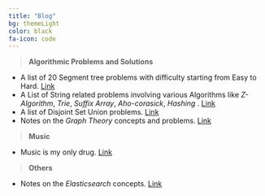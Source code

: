 ```yaml
---
title: "Blog"
bg: themeLight
color: black
fa-icon: code
---
```


> **Algorithmic Problems and Solutions**

* A list of 20 Segment tree problems with difficulty starting from Easy to Hard. <a href="/blog_posts/segment_tree_problems.html" target="_blank"> Link </a>
* A List of String related problems involving various Algorithms like *Z-Algorithm*, *Trie*, *Suffix Array*, *Aho-corasick*, *Hashing* .  <a href="https://codeforces.com/blog/entry/49938" target="_blank"> Link </a>
* A list of Disjoint Set Union problems. <a href="/blog_posts/DSU_problems.html" target="_blank"> Link </a>
* Notes on the *Graph Theory* concepts and problems. <a href="https://codeforces.com/blog/entry/18585" target="_blank"> Link </a>

> **Music**

* Music is my only drug.  <a href="/blog_posts/music.html" target="_blank"> Link </a>

> **Others**

* Notes on the *Elasticsearch* concepts. <a href="/blog_posts/elasticsearchNotes.html" target="_blank"> Link </a>


